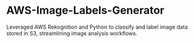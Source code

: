 # AWS-Image-Labels-Generator
Leveraged AWS Rekognition and Python to classify and label image data stored in S3, streamlining image analysis workflows.
